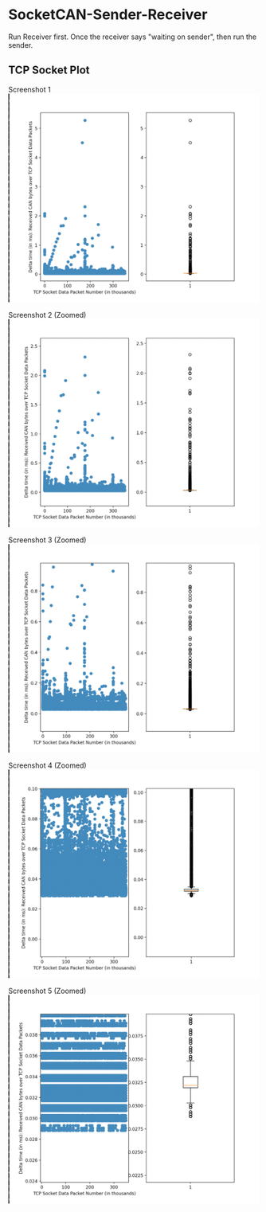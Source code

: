 # SocketCAN-Sender-Receiver

Run Receiver first. Once the receiver says "waiting on sender", then run the sender. 

## TCP Socket Plot

Screenshot 1
![Alt text](https://github.com/tbiggs29/SocketCAN-Sender-Receiver/blob/main/Screenshots/TCPSocketCANPlot1.png)

Screenshot 2 (Zoomed)
![Alt text](https://github.com/tbiggs29/SocketCAN-Sender-Receiver/blob/main/Screenshots/TCPSocketCANPlot2.png)

Screenshot 3 (Zoomed)
![Alt text](https://github.com/tbiggs29/SocketCAN-Sender-Receiver/blob/main/Screenshots/TCPSocketCANPlot3.png)

Screenshot 4 (Zoomed)
![Alt text](https://github.com/tbiggs29/SocketCAN-Sender-Receiver/blob/main/Screenshots/TCPSocketCANPlot4.png)

Screenshot 5 (Zoomed)
![Alt text](https://github.com/tbiggs29/SocketCAN-Sender-Receiver/blob/main/Screenshots/TCPSocketCANPlot5.png)
